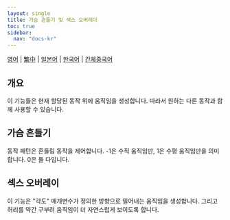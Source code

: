 ```yaml
---
layout: single
title: 가슴 흔들기 및 섹스 오버레이
toc: true
sidebar:
  nav: "docs-kr"
---
```

[영어](/dancexr/features/boob_shake_sex_overlay) | [繁中](/tw/dancexr/features/boob_shake_sex_overlay) | [일본어](/jp/dancexr/features/boob_shake_sex_overlay) | [한국어](/kr/dancexr/features/boob_shake_sex_overlay) | [간체중국어](/zh/dancexr/features/boob_shake_sex_overlay)


## 개요
이 기능들은 현재 할당된 동작 위에 움직임을 생성합니다. 따라서 원하는 다른 동작과 함께 사용할 수 있습니다.

## 가슴 흔들기
동작 패턴은 흔들림 동작을 제어합니다. -1은 수직 움직임만, 1은 수평 움직임만을 의미합니다. 0은 둘 다입니다.

## 섹스 오버레이
이 기능은 "각도" 매개변수가 정의한 방향으로 밀어내는 움직임을 생성합니다. 그리고 허리를 약간 구부려 움직임이 더 자연스럽게 보이도록 합니다.